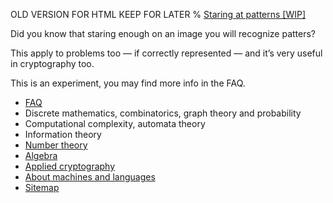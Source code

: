 OLD VERSION FOR HTML KEEP FOR LATER
% <a href="/">Staring at patterns [WIP]</a>

Did you know that staring enough on an image you will recognize patters?

This apply to problems too — if correctly represented — and it’s very useful in cryptography too.

This is an experiment, you may find more info in the FAQ.

- [FAQ](/faq.html)
- Discrete mathematics, combinatorics, graph theory and probability
- Computational complexity, automata theory
- Information theory
- [Number theory](/nt.html)
- [Algebra](/algebra.html)
- [Applied cryptography](/cryptography.html)
- [About machines and languages](/re.html)
- [Sitemap](/sitemap.html)


